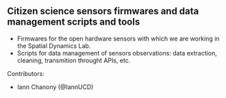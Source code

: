## Citizen science sensors firmwares and data management scripts and tools


* Firmwares for the open hardware sensors with which we are working in the Spatial Dynamics Lab.
* Scripts for data management of sensors observations: data extraction, cleaning, transmition throught APIs, etc.


Contributors:

* Iann Chanony (@IannUCD)